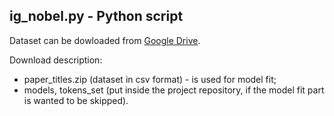 ## ig_nobel.py - Python script

Dataset can be dowloaded from [Google Drive](https://drive.google.com/drive/folders/1Icl9RaCK_5z3m8Ku3O9Imt2QYffH2a89?usp=sharing).

Download description:
* paper_titles.zip (dataset in csv format) - is used for model fit;
* models, tokens_set (put inside the project repository, if the model fit part is wanted to be skipped).
